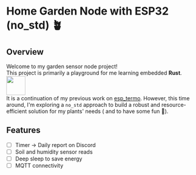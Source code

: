 # Home Garden Node with ESP32 (no_std) 🪴
## Overview

Welcome to my garden sensor node project!\
This project is primarily a playground for me learning embedded **Rust**. <img src="https://www.rustacean.net/assets/rustacean-flat-happy.svg" width=50>\
It is a continuation of my previous work on [esp_termo](https://github.com/Muresan73/esp_termo). However, this time around, I'm exploring a `no_std` approach to build a robust and resource-efficient solution for my plants' needs ( and to have some fun 🦝).

## Features

- [ ] Timer -> Daily report on Discord
- [ ] Soil and humidity sensor reads
- [ ] Deep sleep to save energy
- [ ] MQTT connectivity
